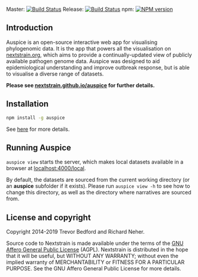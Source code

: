 Master: [![Build Status](https://travis-ci.com/nextstrain/auspice.svg?branch=master)](https://travis-ci.com/nextstrain/auspice)
Release: [![Build Status](https://travis-ci.com/nextstrain/auspice.svg?branch=release)](https://travis-ci.com/nextstrain/auspice)
npm: [![NPM version](https://img.shields.io/npm/v/auspice.svg?style=flat-square)](https://www.npmjs.com/package/auspice)


## Introduction

Auspice is an open-source interactive web app for visualising phylogenomic data.
It is the app that powers all the visualisation on [nextstrain.org](https://nextstrain.org), which aims to provide a continually-updated view of publicly available pathogen genome data.
Auspice was designed to aid epidemiological understanding and improve outbreak response, but is able to visualise a diverse range of datasets.


**Please see [nextstrain.github.io/auspice](https://nextstrain.github.io/auspice) for further details.**


## Installation

```bash
npm install -g auspice
```
See [here](https://nextstrain.github.io/auspice/installation) for more details.


## Running Auspice

`auspice view` starts the server, which makes local datasets available in a browser at  [localhost:4000/local](http://localhost:4000/local).

By default, the datasets are sourced from the current working directory (or an **auspice** subfolder if it exists).
Please run `auspice view -h` to see how to change this directory, as well as the directory where narratives are sourced from.


## License and copyright
Copyright 2014-2019 Trevor Bedford and Richard Neher.

Source code to Nextstrain is made available under the terms of the [GNU Affero General Public License](LICENSE.txt) (AGPL). Nextstrain is distributed in the hope that it will be useful, but WITHOUT ANY WARRANTY; without even the implied warranty of MERCHANTABILITY or FITNESS FOR A PARTICULAR PURPOSE.  See the GNU Affero General Public License for more details.
